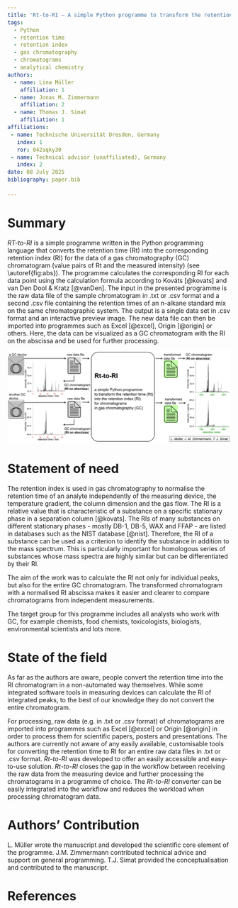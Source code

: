 ```yaml
---
title: 'Rt-to-RI – A simple Python programme to transform the retention time (Rt) into the retention index (RI) for gas chromatography chromatograms'
tags:
  - Python
  - retention time
  - retention index
  - gas chromatography
  - chromatograms
  - analytical chemistry
authors:
  - name: Lina Müller
    affiliation: 1
  - name: Jonas M. Zimmermann
    affiliation: 2
  - name: Thomas J. Simat
    affiliation: 1
affiliations:
 - name: Technische Universität Dresden, Germany
   index: 1
   ror: 042aqky30
 - name: Technical advisor (unaffiliated), Germany
   index: 2
date: 08 July 2025
bibliography: paper.bib

---
```


# Summary
*RT-to-RI* is a simple programme written in the Python programming language that converts the retention time (Rt) into the corresponding retention index (RI) for the data of a gas chromatography (GC) chromatogram (value pairs of Rt and the measured intensity) (see \autoref{fig:abs}). The programme calculates the corresponding RI for each data point using the calculation formula according to Kováts [@kovats] and van Den Dool & Kratz [@vanDen]. The input in the presented programme is the raw data file of the sample chromatogram in .txt or .csv format and a second .csv file containing the retention times of an n-alkane standard mix on the same chromatographic system. The output is a single data set in .csv format and an interactive preview image. The new data file can then be imported into programmes such as Excel [@excel], Origin [@origin] or others. Here, the data can be visualized as a GC chromatogram with the RI on the abscissa and be used for further processing.

![Graphical abstract showing simplified function and purpose of Rt-to-RI. \label{fig:abs}](images/graphical-abstract.png)

# Statement of need
The retention index is used in gas chromatography to normalise the retention time of an analyte independently of the measuring device, the temperature gradient, the column dimension and the gas flow. The RI is a relative value that is characteristic of a substance on a specific stationary phase in a separation column [@kovats]. The RIs of many substances on different stationary phases - mostly DB-1, DB-5, WAX and FFAP - are listed in databases such as the NIST database [@nist]. Therefore, the RI of a substance can be used as a criterion to identify the substance in addition to the mass spectrum. This is particularly important for homologous series of substances whose mass spectra are highly similar but can be differentiated by their RI.

The aim of the work was to calculate the RI not only for individual peaks, but also for the entire GC chromatogram. The transformed chromatogram with a normalised RI abscissa makes it easier and clearer to compare chromatograms from independent measurements. 

The target group for this programme includes all analysts who work with GC, for example chemists, food chemists, toxicologists, biologists, environmental scientists and lots more.

# State of the field
As far as the authors are aware, people convert the retention time into the RI chromatogram in a non-automated way themselves. While some integrated software tools in measuring devices can calculate the RI of integrated peaks, to the best of our knowledge they do not convert the entire chromatogram.

For processing, raw data (e.g. in .txt or .csv format) of chromatograms are imported into programmes such as Excel [@excel] or Origin [@origin] in order to process them for scientific papers, posters and presentations. The authors are currently not aware of any easily available, customisable tools for converting the retention time to RI for an entire raw data files in .txt or .csv format. 
*Rt-to-RI* was developed to offer an easily accessible and easy-to-use solution. *Rt-to-RI* closes the gap in the workflow between receiving the raw data from the measuring device and further processing the chromatograms in a programme of choice. The *Rt-to-RI* converter can be easily integrated into the workflow and reduces the workload when processing chromatogram data.

# Authors’ Contribution
L. Müller wrote the manuscript and developed the scientific core element of the programme. J.M. Zimmermann contributed technical advice and support on general programming. T.J. Simat provided the conceptualisation and contributed to the manuscript. 


# References